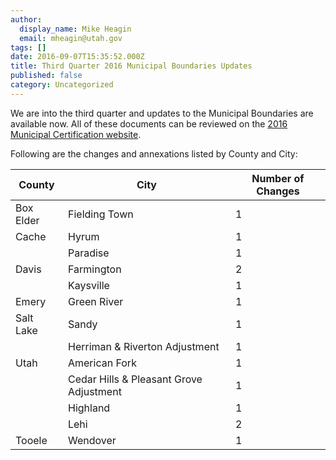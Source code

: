 ```yaml
---
author:
  display_name: Mike Heagin
  email: mheagin@utah.gov
tags: []
date: 2016-09-07T15:35:52.000Z
title: Third Quarter 2016 Municipal Boundaries Updates
published: false
category: Uncategorized
---
```


We are into the third quarter and updates to the Municipal Boundaries are available now.
All of these documents can be reviewed on the [2016 Municipal Certification website](https://municert.utah.gov/2016-certifications).

Following are the changes and annexations listed by County and City:

| County    | City                                    | Number of Changes |
| --------- | --------------------------------------- | ----------------- |
| Box Elder | Fielding Town                           | 1                 |
| Cache     | Hyrum                                   | 1                 |
|           | Paradise                                | 1                 |
| Davis     | Farmington                              | 2                 |
|           | Kaysville                               | 1                 |
| Emery     | Green River                             | 1                 |
| Salt Lake | Sandy                                   | 1                 |
|           | Herriman & Riverton Adjustment          | 1                 |
| Utah      | American Fork                           | 1                 |
|           | Cedar Hills & Pleasant Grove Adjustment | 1                 |
|           | Highland                                | 1                 |
|           | Lehi                                    | 2                 |
| Tooele    | Wendover                                | 1                 |
